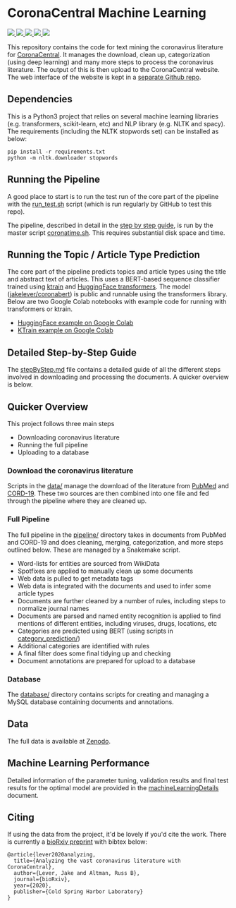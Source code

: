 # CoronaCentral Machine Learning

<p>
<a href="https://coronacentral.ai/">
   <img src="https://img.shields.io/badge/corona-central-b01515.svg" />
</a>
<a href="https://doi.org/10.5281/zenodo.4383289">
   <img src="https://img.shields.io/badge/data-download-blue.svg" />
</a>
<a href="https://doi.org/10.1101/2020.12.21.423860">
   <img src="https://img.shields.io/badge/bioRxiv-preprint-67baea.svg" />
</a>
<a href="https://github.com/jakelever/corona-web">
   <img src="https://img.shields.io/badge/web-code-darkgreen.svg" />
</a>
<a href="https://github.com/jakelever/corona-ml/actions/workflows/pipeline_test.yml">
   <img src="https://github.com/jakelever/corona-ml/actions/workflows/pipeline_test.yml/badge.svg" />
</a>
</p>

This repository contains the code for text mining the coronavirus literature for [CoronaCentral](https://coronacentral.ai). It manages the download, clean up, categorization (using deep learning) and many more steps to process the coronavirus literature. The output of this is then upload to the CoronaCentral website. The web interface of the website is kept in a [separate Github repo](https://github.com/jakelever/corona-web).

## Dependencies

This is a Python3 project that relies on several machine learning libraries (e.g. transformers, scikit-learn, etc) and NLP library (e.g. NLTK and spacy). The requirements (including the NLTK stopwords set) can be installed as below: 

```
pip install -r requirements.txt
python -m nltk.downloader stopwords
```

## Running the Pipeline

A good place to start is to run the test run of the core part of the pipeline with the [run_test.sh](https://github.com/jakelever/corona-ml/blob/master/run_test.sh) script (which is run regularly by GitHub to test this repo).

The pipeline, described in detail in the [step by step guide](https://github.com/jakelever/corona-ml/blob/master/stepByStep.md), is run by the master script [coronatime.sh](https://github.com/jakelever/corona-ml/blob/master/coronatime.sh). This requires substantial disk space and time.

## Running the Topic / Article Type Prediction

The core part of the pipeline predicts topics and article types using the title and abstract text of articles. This uses a BERT-based sequence classifier trained using [ktrain](https://github.com/amaiya/ktrain) and [HuggingFace transformers](https://huggingface.co/). The model ([jakelever/coronabert](https://huggingface.co/jakelever/coronabert])) is public and runnable using the transformers library. Below are two Google Colab notebooks with example code for running with transformers or ktrain. 

- [HuggingFace example on Google Colab](https://colab.research.google.com/drive/1cBNgKd4o6FNWwjKXXQQsC_SaX1kOXDa4?usp=sharing)
- [KTrain example on Google Colab](https://colab.research.google.com/drive/1h7oJa2NDjnBEoox0D5vwXrxiCHj3B1kU?usp=sharing)

## Detailed Step-by-Step Guide

The [stepByStep.md](https://github.com/jakelever/corona-ml/blob/master/stepByStep.md) file contains a detailed guide of all the different steps involved in downloading and processing the documents. A quicker overview is below.

## Quicker Overview

This project follows three main steps
 - Downloading coronavirus literature
 - Running the full pipeline
 - Uploading to a database
 
### Download the coronavirus literature

Scripts in the [data/](https://github.com/jakelever/corona-ml/tree/master/data) manage the download of the literature from [PubMed](https://www.nlm.nih.gov/databases/download/pubmed_medline.html) and [CORD-19](https://www.semanticscholar.org/cord19/download). These two sources are then combined into one file and fed through the pipeline where they are cleaned up.

### Full Pipeline

The full pipeline in the [pipeline/](https://github.com/jakelever/corona-ml/tree/master/pipeline) directory takes in documents from PubMed and CORD-19 and does cleaning, merging, categorization, and more steps outlined below. These are managed by a Snakemake script.

- Word-lists for entities are sourced from WikiData
- Spotfixes are applied to manually clean up some documents
- Web data is pulled to get metadata tags
- Web data is integrated with the documents and used to infer some article types
- Documents are further cleaned by a number of rules, including steps to normalize journal names
- Documents are parsed and named entity recognition is applied to find mentions of different entities, including viruses, drugs, locations, etc
- Categories are predicted using BERT (using scripts in [category_prediction/](https://github.com/jakelever/corona-ml/tree/master/category_prediction))
- Additional categories are identified with rules
- A final filter does some final tidying up and checking
- Document annotations are prepared for upload to a database

### Database

The [database/](https://github.com/jakelever/corona-ml/tree/master/database) directory contains scripts for creating and managing a MySQL database containing documents and annotations.

## Data

The full data is available at [Zenodo](https://doi.org/10.5281/zenodo.4383289). 

## Machine Learning Performance

Detailed information of the parameter tuning, validation results and final test results for the optimal model are provided in the [machineLearningDetails](https://github.com/jakelever/corona-ml/blob/master/machineLearningDetails.md) document.

## Citing

If using the data from the project, it'd be lovely if you'd cite the work. There is currently a [bioRxiv preprint](https://doi.org/10.1101/2020.12.21.423860) with bibtex below:

```
@article{lever2020analyzing,
  title={Analyzing the vast coronavirus literature with CoronaCentral},
  author={Lever, Jake and Altman, Russ B},
  journal={bioRxiv},
  year={2020},
  publisher={Cold Spring Harbor Laboratory}
}
```
